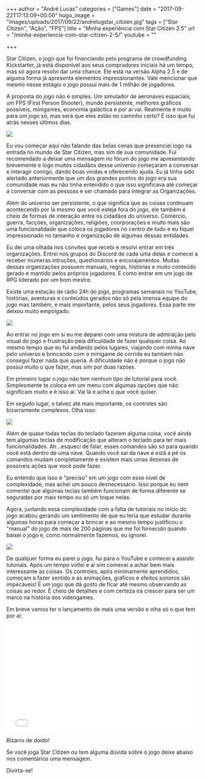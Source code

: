 +++
author = "André Lucas"
categories = ["Games"]
date = "2017-09-22T17:13:09+00:00"
hugo_image = "images/uploads/2017/09/22/andrelugstar_citizen.jpg"
tags = ["Star Citizen", "Ação", "FPS"]
title = "Minha experiência com Star Citizen 2.5"
url = "/minha-experiencia-com-star-citizen-2-5/"
youtube = ""

+++


Star Citizen, o jogo que foi financiando pelo programa de crowdfunding Kickstarter, já está disponível aos seus compradores iniciais há um tempo, mas só agora resolvi dar uma chance. Ele está na versão Alpha 2.5 e de alguma forma já apresenta elementos impressionantes. Vale mencionar que mesmo nesse estágio o jogo possui mais de 1 milhão de jogadores.

A proposta do jogo não é simples. Um simulador de aeronaves espaciais, um FPS (First Person Shooter), mundo persistente, melhores gráficos possíveis, minigames, economia galáctica e por aí vai. Realmente é muito para um jogo só, mas será que eles estão no caminho certo? É isso que fui atrás nesses últimos dias.

<img src="images/uploads/2017/09/22/andrelugStarCitizen_2015-02-03_12-06-01-80.0.0.jpg" class=" forestry--none" style="float: none;">

Eu vou começar aqui não falando das belas cenas que presenciei logo na entrada no mundo de Star Citizen, mas sim de sua comunidade. Fui recomendado a deixar uma mensagem no fórum do jogo me apresentando brevemente e logo muitos cidadãos desse universo começaram a conversar e interagir comigo, dando boas vindas e oferecendo ajuda. Eu já tinha sido alertado anteriormente que um dos grandes pontos do jogo era sua comunidade mas eu não tinha entendido o que isso significava até começar a conversar com as pessoas e ser chamado para integrar as Organizações.

Além do universo ser persistente, o que significa que as coisas continuam acontecendo por lá mesmo que você esteja fora do jogo, ele também é cheio de formas de interação entre os cidadãos do universo. Comércio, guerra, facções, organizações, religiões, coorporações e muito mais são uma funcionalidade que coloca os jogadores no centro de tudo e eu fiquei impressionado no tamanho e organização de algumas dessas entidades.

Eu dei uma olhada nos convites que recebi e resolvi entrar em três organizações. Entrei nos grupos do Discord de cada uma delas e comecei a receber inúmeras intruções, questionários e encorajamentos. Muitas dessas organizações possuem manuais, regras, histórias e muito conteúdo gerado e mantido pelos próprios jogadores. É como entrar em um jogo de RPG liderado por um bom mestre.

Existe uma estação de rádio 24h do jogo, programas semanais no YouTube, histórias, aventuras e conteúdos gerados não só pela imensa equipe do jogo mas também, e mais importante, pelos seus jogadores. Essa parte me deixou muito empolgado.

<img src="images/uploads/2017/09/22/andrelugtumblr_o8ckah6iAx1sj8xx9o1_1280.jpg" class=" forestry--none" style="float: none;">

Ao entrar no jogo em si eu me deparei com uma mistura de admiração pelo visual do jogo e frustração pela dificuldade de fazer qualquer coisa. Ao mesmo tempo que eu fui andando pelos lugares, viajando com minha nave pelo universo e brincando com o minigame de corrida eu também não consegui fazer nada que queria. A dificuldade não é porque o jogo não possui muito o que fazer, mas sim por duas razões.

Em primeiro lugar o jogo não tem nenhum tipo de tutorial para você. Simplesmente te coloca em um menu com algumas opções que não significam muito e é isso aí. Vai lá e acha o que você quiser.

Em segudo lugar, e talvez até mais importante, os controles são bizarramente complexos. Olha isso:

<img src="images/uploads/2017/09/22/andrelugmaxresdefault.jpg" class=" forestry--none" style="float: none;">

Além de quase todas teclas do teclado fazerem alguma coisa, você ainda tem algumas teclas de modificação que alteram o teclado para ter mais funcionalidades. Ah...esqueci de falar, esses comandos são só para quando você está dentro de uma nave. Quando você sai da nave e está a pé os comandos mudam completamente e existem mais umas dezenas de possíveis ações que você pode fazer.

Eu entendo que isso é "preciso" em um jogo com esse nível de complexidade, mas achei um pouco desnecessário. Isso porque eu nem comentei que algumas teclas também funcionam de forma diferente se seguradas por mais tempo ou só um toque nelas.

Agora, juntando essa complexidade com a falta de tutoriais no início do jogo acabou gerando um sentimento de que eu teria que estudar durante algumas horas para começar a brincar e ao mesmo tempo justificou o "manual" do jogo de mais de 200 páginas que me foi fornecido quando baixei o jogo e, como normalmente fazemos, eu ignorei.

<img src="images/uploads/2017/09/22/andrelugstar-citizen-2-1021x576.jpg" class=" forestry--none" style="float: none;">

De qualquer forma eu parei o jogo, fui para o YouTube e comecei a assistir tutoriais. Após um tempo voltei e aí sim comecei a achar bem mais interessante as coisas. Os controles, após minimamente aprendidos, começam a fazer sentido e as animações, gráficos e efeitos sonoros são impecáveis! É um jogo que dá gosto de ficar até mesmo observando as coisas ao redor. É cheio de detalhes e com certeza irá crescer para ser um marco na história dos videogames.

Em breve vamos ter o lançamento de mais uma versão e olha só o que tem por aí:

<iframe src="//www.youtube.com/embed/TTGJOC0stus" allowfullscreen="" height="281" width="500" frameborder="0"></iframe>

Bizarro de doido!

Se você joga Star Citizen ou tem alguma dúvida sobre o jogo deixe abaixo nos comentários uma mensagem.

Divirta-se!


